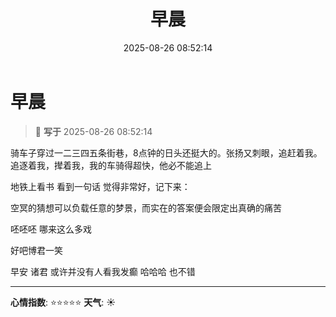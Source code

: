﻿---
title: 早晨
date: 2025-08-26 08:52:14
tags:
  - 生活
  - 
categories:
  - 生活随笔
cover: http://img.upoorcake.cn/upoorcake/006cn0osgw1f0ehevdwt0j30hs0hsdfx.jpg
description:
---

# 早晨

> 📅 **写于** 2025-08-26 08:52:14


骑车子穿过一二三四五条街巷，8点钟的日头还挺大的。张扬又刺眼，追赶着我。 追逐着我，撵着我，我的车骑得超快，他必不能追上

地铁上看书 看到一句话 觉得非常好，记下来：

空冥的猜想可以负载任意的梦景，而实在的答案便会限定出真确的痛苦 

呸呸呸 哪来这么多戏 

好吧博君一笑

早安 诸君 或许并没有人看我发癫 哈哈哈 也不错

---


**心情指数**: ⭐⭐⭐⭐⭐
**天气**: ☀️

